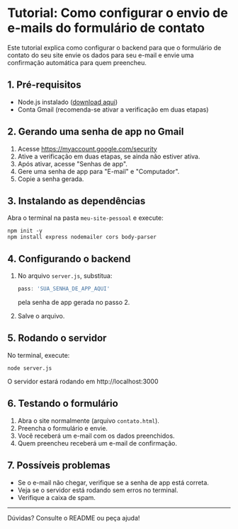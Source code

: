 # Tutorial: Como configurar o envio de e-mails do formulário de contato

Este tutorial explica como configurar o backend para que o formulário de contato do seu site envie os dados para seu e-mail e envie uma confirmação automática para quem preencheu.

## 1. Pré-requisitos
- Node.js instalado ([download aqui](https://nodejs.org/))
- Conta Gmail (recomenda-se ativar a verificação em duas etapas)

## 2. Gerando uma senha de app no Gmail
1. Acesse https://myaccount.google.com/security
2. Ative a verificação em duas etapas, se ainda não estiver ativa.
3. Após ativar, acesse "Senhas de app".
4. Gere uma senha de app para "E-mail" e "Computador".
5. Copie a senha gerada.

## 3. Instalando as dependências
Abra o terminal na pasta `meu-site-pessoal` e execute:

```
npm init -y
npm install express nodemailer cors body-parser
```

## 4. Configurando o backend
1. No arquivo `server.js`, substitua:
   ```js
   pass: 'SUA_SENHA_DE_APP_AQUI'
   ```
   pela senha de app gerada no passo 2.

2. Salve o arquivo.

## 5. Rodando o servidor
No terminal, execute:

```
node server.js
```

O servidor estará rodando em http://localhost:3000

## 6. Testando o formulário
1. Abra o site normalmente (arquivo `contato.html`).
2. Preencha o formulário e envie.
3. Você receberá um e-mail com os dados preenchidos.
4. Quem preencheu receberá um e-mail de confirmação.

## 7. Possíveis problemas
- Se o e-mail não chegar, verifique se a senha de app está correta.
- Veja se o servidor está rodando sem erros no terminal.
- Verifique a caixa de spam.

---
Dúvidas? Consulte o README ou peça ajuda!
